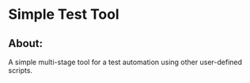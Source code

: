 # Simple Test Tool
## About:
A simple multi-stage tool for a test automation using other user-defined scripts.